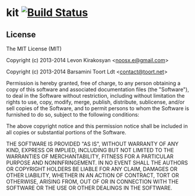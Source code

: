 # kit [![Build Status](https://travis-ci.org/noosxe/db-kit.png?branch=v0.2.0)](https://travis-ci.org/noosxe/db-kit)

## License

The MIT License (MIT)

Copyright (c) 2013-2014 Levon Kirakosyan <<noosx.e@gmail.com>>

Copyright (c) 2013-2014 Barsamini Toort Ldt <<contact@toort.net>>

Permission is hereby granted, free of charge, to any person obtaining a copy
of this software and associated documentation files (the "Software"), to deal
in the Software without restriction, including without limitation the rights
to use, copy, modify, merge, publish, distribute, sublicense, and/or sell
copies of the Software, and to permit persons to whom the Software is
furnished to do so, subject to the following conditions:

The above copyright notice and this permission notice shall be included in
all copies or substantial portions of the Software.

THE SOFTWARE IS PROVIDED "AS IS", WITHOUT WARRANTY OF ANY KIND, EXPRESS OR
IMPLIED, INCLUDING BUT NOT LIMITED TO THE WARRANTIES OF MERCHANTABILITY,
FITNESS FOR A PARTICULAR PURPOSE AND NONINFRINGEMENT. IN NO EVENT SHALL THE
AUTHORS OR COPYRIGHT HOLDERS BE LIABLE FOR ANY CLAIM, DAMAGES OR OTHER
LIABILITY, WHETHER IN AN ACTION OF CONTRACT, TORT OR OTHERWISE, ARISING FROM,
OUT OF OR IN CONNECTION WITH THE SOFTWARE OR THE USE OR OTHER DEALINGS IN
THE SOFTWARE.
